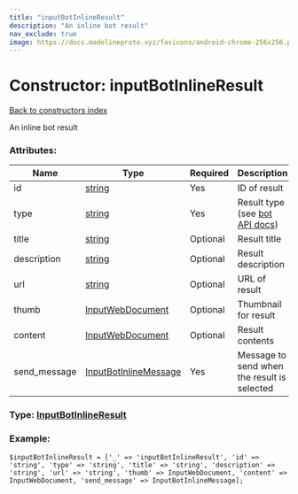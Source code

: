 ```yaml
---
title: "inputBotInlineResult"
description: "An inline bot result"
nav_exclude: true
image: https://docs.madelineproto.xyz/favicons/android-chrome-256x256.png
---
```

# Constructor: inputBotInlineResult  
[Back to constructors index](/API_docs/constructors/index.html)



An inline bot result

### Attributes:

| Name     |    Type       | Required | Description |
|----------|---------------|----------|-------------|
|id|[string](/API_docs/types/string.html) | Yes|ID of result|
|type|[string](/API_docs/types/string.html) | Yes|Result type (see [bot API docs](https://core.telegram.org/bots/api#inlinequeryresult))|
|title|[string](/API_docs/types/string.html) | Optional|Result title|
|description|[string](/API_docs/types/string.html) | Optional|Result description|
|url|[string](/API_docs/types/string.html) | Optional|URL of result|
|thumb|[InputWebDocument](/API_docs/types/InputWebDocument.html) | Optional|Thumbnail for result|
|content|[InputWebDocument](/API_docs/types/InputWebDocument.html) | Optional|Result contents|
|send\_message|[InputBotInlineMessage](/API_docs/types/InputBotInlineMessage.html) | Yes|Message to send when the result is selected|



### Type: [InputBotInlineResult](/API_docs/types/InputBotInlineResult.html)


### Example:

```
$inputBotInlineResult = ['_' => 'inputBotInlineResult', 'id' => 'string', 'type' => 'string', 'title' => 'string', 'description' => 'string', 'url' => 'string', 'thumb' => InputWebDocument, 'content' => InputWebDocument, 'send_message' => InputBotInlineMessage];
```  
